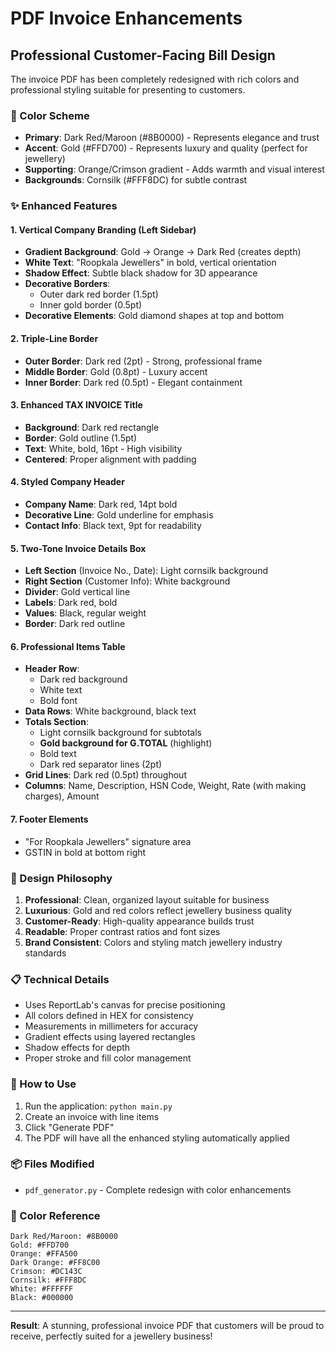# PDF Invoice Enhancements

## Professional Customer-Facing Bill Design

The invoice PDF has been completely redesigned with rich colors and professional styling suitable for presenting to customers.

### 🎨 Color Scheme

- **Primary**: Dark Red/Maroon (#8B0000) - Represents elegance and trust
- **Accent**: Gold (#FFD700) - Represents luxury and quality (perfect for jewellery)
- **Supporting**: Orange/Crimson gradient - Adds warmth and visual interest
- **Backgrounds**: Cornsilk (#FFF8DC) for subtle contrast

### ✨ Enhanced Features

#### 1. **Vertical Company Branding (Left Sidebar)**

- **Gradient Background**: Gold → Orange → Dark Red (creates depth)
- **White Text**: "Roopkala Jewellers" in bold, vertical orientation
- **Shadow Effect**: Subtle black shadow for 3D appearance
- **Decorative Borders**:
  - Outer dark red border (1.5pt)
  - Inner gold border (0.5pt)
- **Decorative Elements**: Gold diamond shapes at top and bottom

#### 2. **Triple-Line Border**

- **Outer Border**: Dark red (2pt) - Strong, professional frame
- **Middle Border**: Gold (0.8pt) - Luxury accent
- **Inner Border**: Dark red (0.5pt) - Elegant containment

#### 3. **Enhanced TAX INVOICE Title**

- **Background**: Dark red rectangle
- **Border**: Gold outline (1.5pt)
- **Text**: White, bold, 16pt - High visibility
- **Centered**: Proper alignment with padding

#### 4. **Styled Company Header**

- **Company Name**: Dark red, 14pt bold
- **Decorative Line**: Gold underline for emphasis
- **Contact Info**: Black text, 9pt for readability

#### 5. **Two-Tone Invoice Details Box**

- **Left Section** (Invoice No., Date): Light cornsilk background
- **Right Section** (Customer Info): White background
- **Divider**: Gold vertical line
- **Labels**: Dark red, bold
- **Values**: Black, regular weight
- **Border**: Dark red outline

#### 6. **Professional Items Table**

- **Header Row**:
  - Dark red background
  - White text
  - Bold font
- **Data Rows**: White background, black text
- **Totals Section**:
  - Light cornsilk background for subtotals
  - **Gold background for G.TOTAL** (highlight)
  - Bold text
  - Dark red separator lines (2pt)
- **Grid Lines**: Dark red (0.5pt) throughout
- **Columns**: Name, Description, HSN Code, Weight, Rate (with making charges), Amount

#### 7. **Footer Elements**

- "For Roopkala Jewellers" signature area
- GSTIN in bold at bottom right

### 🎯 Design Philosophy

1. **Professional**: Clean, organized layout suitable for business
2. **Luxurious**: Gold and red colors reflect jewellery business quality
3. **Customer-Ready**: High-quality appearance builds trust
4. **Readable**: Proper contrast ratios and font sizes
5. **Brand Consistent**: Colors and styling match jewellery industry standards

### 📋 Technical Details

- Uses ReportLab's canvas for precise positioning
- All colors defined in HEX for consistency
- Measurements in millimeters for accuracy
- Gradient effects using layered rectangles
- Shadow effects for depth
- Proper stroke and fill color management

### 🚀 How to Use

1. Run the application: `python main.py`
2. Create an invoice with line items
3. Click "Generate PDF"
4. The PDF will have all the enhanced styling automatically applied

### 📦 Files Modified

- `pdf_generator.py` - Complete redesign with color enhancements

### 🎨 Color Reference

```
Dark Red/Maroon: #8B0000
Gold: #FFD700
Orange: #FFA500
Dark Orange: #FF8C00
Crimson: #DC143C
Cornsilk: #FFF8DC
White: #FFFFFF
Black: #000000
```

---

**Result**: A stunning, professional invoice PDF that customers will be proud to receive, perfectly suited for a jewellery business!
